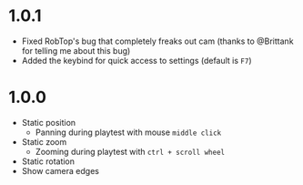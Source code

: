 # 1.0.1
- Fixed RobTop's bug that completely freaks out cam (thanks to @Brittank for telling me about this bug)
- Added the keybind for quick access to settings (default is `F7`)

# 1.0.0
- Static position
  - Panning during playtest with mouse `middle click`
- Static zoom
  - Zooming during playtest with `ctrl + scroll wheel`
- Static rotation
- Show camera edges
